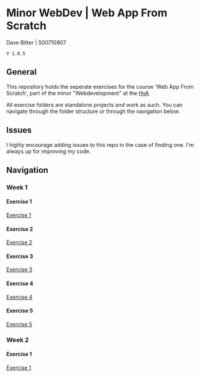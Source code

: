 # Minor WebDev | Web App From Scratch
Dave Bitter | 500710907

    V 1.0.5

## General
This repository holds the seperate exercises for the course 'Web App From Scratch', part of the minor "Webdevelopment" at the [HvA](http://www.hva.nl/)

All exercise folders are standalone projects and work as such. You can navigate through the folder structure or through the navigation below.

## Issues
I highly encourage adding issues to this repo in the case of finding one. I'm always up for improving my code.

## Navigation
### Week 1
#### Exercise 1
[Exercise 1](week_1/exercise_1/)
#### Exercise 2
[Exercise 2](week_1/exercise_2/)
#### Exercise 3
[Exercise 3](week_1/exercise_3/)
#### Exercise 4
[Exercise 4](week_1/exercise_4/)
#### Exercise 5
[Exercise 5](week_1/exercise_5/)

### Week 2
#### Exercise 1
[Exercise 1](week_2/exercise_1/)

